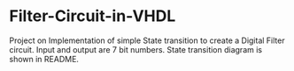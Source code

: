 # Filter-Circuit-in-VHDL
Project on Implementation of simple State transition to create a Digital Filter circuit. Input and output are 7 bit numbers. State transition diagram is shown in README.
